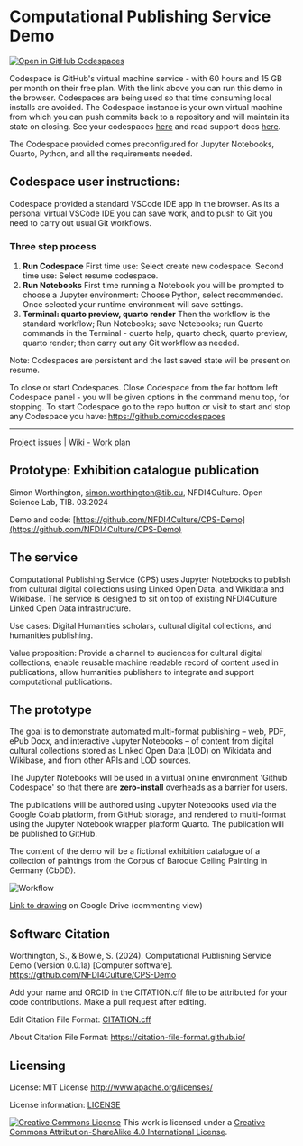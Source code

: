 # Computational Publishing Service Demo

[![Open in GitHub Codespaces](https://github.com/codespaces/badge.svg)](https://codespaces.new/lenskatala/section-notebook?quickstart=1)

Codespace is GitHub's virtual machine service - with 60 hours and 15 GB per month on their free plan. With the link above you can run this demo in the browser. Codespaces are being used so that time consuming local installs are avoided. The Codespace instance is your own virtual machine from which you can push commits back to a repository and will maintain its state on closing. See your codespaces [here](https://github.com/codespaces) and read support docs [here](https://docs.github.com/en/codespaces).

The Codespace provided comes preconfigured for Jupyter Notebooks, Quarto, Python, and all the requirements needed.

## Codespace user instructions: 

Codespace provided a standard VSCode IDE app in the browser. As its a personal virtual VSCode IDE you can save work, and to push to Git you need to carry out usual Git workflows.

### Three step process

1. **Run Codespace** First time use: Select create new codespace. Second time use: Select resume codespace.
2. **Run Notebooks** First time running a Notebook you will be prompted to choose a Jupyter environment: Choose Python, select recommended. Once selected your runtime environment will save settings.
3. **Terminal: quarto preview, quarto render** Then the workflow is the standard workflow; Run Notebooks; save Notebooks; run Quarto commands in the Terminal - quarto help, quarto check, quarto preview, quarto render; then carry out any Git workflow as needed.

Note: Codespaces are persistent and the last saved state will be present on resume.

To close or start Codespaces. Close Codespace from the far bottom left Codespace panel - you will be given options in the command menu top, for stopping. To start Codespace go to the repo button or visit to start and stop any Codespace you have: https://github.com/codespaces

---

[Project issues](https://github.com/orgs/NFDI4Culture/projects/1/views/4) | [Wiki - Work plan](https://github.com/NFDI4Culture/CPS-Demo/wiki/Work-plan-and-existing-R&D)

## Prototype: Exhibition catalogue publication

Simon Worthington, [simon.worthington@tib.eu](mailto:simon.worthington@tib.eu), NFDI4Culture. Open Science Lab, TIB. 03.2024

Demo and code: [https://github.com/NFDI4Culture/CPS-Demo](https://github.com/NFDI4Culture/CPS-Demo)

## The service

Computational Publishing Service (CPS) uses Jupyter Notebooks to publish from cultural digital collections using Linked Open Data, and Wikidata and Wikibase. The service is designed to sit on top of existing NFDI4Culture Linked Open Data infrastructure.

Use cases: Digital Humanities scholars, cultural digital collections, and humanities publishing.

Value proposition: Provide a channel to audiences for cultural digital collections, enable reusable machine readable record of content used in publications, allow humanities publishers to integrate and support computational publications.

## The prototype

The goal is to demonstrate automated multi-format publishing – web, PDF, ePub Docx, and  interactive Jupyter Notebooks – of content from digital cultural collections stored as Linked Open Data (LOD) on Wikidata and Wikibase, and from other APIs and LOD sources.

The Jupyter Notebooks will be used in a virtual online environment 'Github Codespace' so that there are __zero-install__ overheads as a barrier for users.

The publications will be authored using Jupyter Notebooks used via the Google Colab platform, from GitHub storage, and rendered to multi-format using the Jupyter Notebook wrapper platform Quarto. The publication will be published to GitHub.

The content of the demo will be a fictional exhibition catalogue of a collection of paintings from the Corpus of Baroque Ceiling Painting in Germany (CbDD).

![Workflow](images/cps-workflow.svg)

[Link to drawing](https://docs.google.com/drawings/d/1YOS5C4GYxoWCXuSEN1039IjGtbEpYJRa1vXCraEugts/edit?usp=sharing) on Google Drive (commenting view)

## Software Citation

Worthington, S., & Bowie, S. (2024). Computational Publishing Service Demo (Version 0.0.1a) [Computer software]. https://github.com/NFDI4Culture/CPS-Demo

Add your name and ORCID in the CITATION.cff file to be attributed for your code contributions. Make a pull request after editing.

Edit Citation File Format: [CITATION.cff](CITATION.cff)

About Citation File Format: https://citation-file-format.github.io/

## Licensing

License: MIT License http://www.apache.org/licenses/

License information: [LICENSE](LICENSE)

<a rel="license" href="http://creativecommons.org/licenses/by-sa/4.0/"><img alt="Creative Commons License" style="border-width:0" src="https://i.creativecommons.org/l/by-sa/4.0/88x31.png" /></a> This work is licensed under a <a rel="license" href="http://creativecommons.org/licenses/by-sa/4.0/">Creative Commons Attribution-ShareAlike 4.0 International License</a>.
